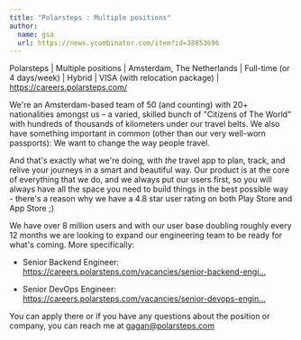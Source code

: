 ```yaml
---
title: "Polarsteps : Multiple positions"
author:
  name: gsa
  url: https://news.ycombinator.com/item?id=38853696
---
```

Polarsteps | Multiple positions | Amsterdam, The Netherlands | Full-time (or 4 days&#x2F;week) | Hybrid | VISA (with relocation package) | <a href="https:&#x2F;&#x2F;careers.polarsteps.com&#x2F;" rel="nofollow">https:&#x2F;&#x2F;careers.polarsteps.com&#x2F;</a>

We&#x27;re an Amsterdam-based team of 50 (and counting) with 20+ nationalities amongst us – a varied, skilled bunch of &quot;Citizens of The World&quot; with hundreds of thousands of kilometers under our travel belts. We also have something important in common (other than our very well-worn passports): We want to change the way people travel.

And that&#x27;s exactly what we&#x27;re doing, with _the_ travel app to plan, track, and relive your journeys in a smart and beautiful way. Our product is at the core of everything that we do, and we always put our users first, so you will always have all the space you need to build things in the best possible way - there&#x27;s a reason why we have a 4.8 star user rating on both Play Store and App Store ;)

We have over 8 million users and with our user base doubling roughly every 12 months we are looking to expand our engineering team to be ready for what&#x27;s coming. More specifically:

- Senior Backend Engineer: <a href="https:&#x2F;&#x2F;careers.polarsteps.com&#x2F;vacancies&#x2F;senior-backend-engineer" rel="nofollow">https:&#x2F;&#x2F;careers.polarsteps.com&#x2F;vacancies&#x2F;senior-backend-engi...</a>

- Senior DevOps Engineer: <a href="https:&#x2F;&#x2F;careers.polarsteps.com&#x2F;vacancies&#x2F;senior-devops-engineer" rel="nofollow">https:&#x2F;&#x2F;careers.polarsteps.com&#x2F;vacancies&#x2F;senior-devops-engin...</a>

You can apply there or if you have any questions about the position or company, you can reach me at gagan@polarsteps.com
